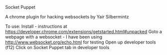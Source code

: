 Socket Puppet

A chrome plugin for hacking websockets by Yair Silbermintz

To use:
Install - instructions at https://developer.chrome.com/extensions/getstarted.html#unpacked
Goto a webpage with a websocket - I have been using http://www.websocket.org/echo.html for testing
Open up developer tools (f12)
Click on Socket Puppet tab in developer tools
